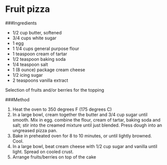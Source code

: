 # Fruit pizza

###Ingredients

- 1/2 cup butter, softened
- 3/4 cups white sugar
- 1 egg
- 1 1/4 cups general purpose flour
- 1 teaspoon cream of tartar
- 1/2 teaspoon baking soda
- 1/4 teaspoon salt
- 1 (8 ounce) package cream cheese
- 1/2 icing sugar
- 2 teaspoons vanilla extract

Selection of fruits and/or berries for the topping


###Method

1. Heat the oven to 350 degrees F (175 degrees C)
2. In a large bowl, cream together the butter and 3/4 cup sugar until smooth. Mix in egg. combine the flour, cream of tartar, baking soda and salt; stir into the creamed mixture until just blended. Press dough into an ungreased pizza pan.
3. Bake in preheated oven for 8 to 10 minutes, or until lightly browned. Cool.
4. In a large bowl, beat cream cheese with 1/2 cup sugar and vanilla until light. Spread on cooled crust.
5. Arrange fruits/berries on top of the cake
